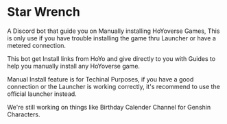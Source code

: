 # Star Wrench

A Discord bot that guide you on Manually installing HoYoverse Games, This is only use if you have trouble installing the game thru Launcher or have a metered connection.

This bot get Install links from HoYo and give directly to you with Guides to help you manually install any HoYoverse game.

Manual Install feature is for Techinal Purposes, if you have a good connection or the Launcher is working correctly, it's recommend to use the official launcher instead.

We're still working on things like Birthday Calender Channel for Genshin Characters.
